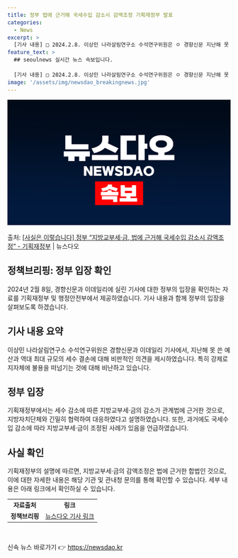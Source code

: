 ```yaml
---
title: 정부 법에 근거해 국세수입 감소시 감액조정 기획재정부 발표
categories:
  - News
excerpt: >
  [기사 내용] □ 2024.2.8. 이상민 나라살림연구소 수석연구위원은 ㅇ 경향신문 지난해 못 쓴 예산 46…
feature_text: >
  ## seoulnews 실시간 뉴스 속보입니다.

  [기사 내용] □ 2024.2.8. 이상민 나라살림연구소 수석연구위원은 ㅇ 경향신문 지난해 못 쓴 예산 46…
image: '/assets/img/newsdao_breakingnews.jpg'
---
```


![뉴스다오 속보](/assets/img/newsdao_breakingnews.jpg)

<p>출처: <a href="https://newsdao.kr/3147" rel="dofollow">[사실은 이렇습니다] 정부 “지방교부세·금, 법에 근거해 국세수입 감소시 감액조정” - 기획재정부</a> | 뉴스다오</p>

<h2 data-ke-size="size26">정책브리핑: 정부 입장 확인</h2>
<p data-ke-size="size16">2024년 2월 8일, 경향신문과 이데일리에 실린 기사에 대한 정부의 입장을 확인하는 자료를 기획재정부 및 행정안전부에서 제공하였습니다. 기사 내용과 함께 정부의 입장을 살펴보도록 하겠습니다.</p>

<h2 data-ke-size="size24">기사 내용 요약</h2>
<p data-ke-size="size16">이상민 나라살림연구소 수석연구위원은 경향신문과 이데일리 기사에서, 지난해 못 쓴 예산과 역대 최대 규모의 세수 결손에 대해 비판적인 의견을 제시하였습니다. 특히 강제로 지자체에 불용을 떠넘기는 것에 대해 비난하고 있습니다.</p>

<h2 data-ke-size="size24">정부 입장</h2>
<p data-ke-size="size16">기획재정부에서는 세수 감소에 따른 지방교부세·금의 감소가 관계법에 근거한 것으로, 지방자치단체와 긴밀히 협력하여 대응하였다고 설명하였습니다. 또한, 과거에도 국세수입 감소에 따라 지방교부세·금이 조정된 사례가 있음을 언급하였습니다.</p>

<h2 data-ke-size="size24">사실 확인</h2>
<p data-ke-size="size16">기획재정부의 설명에 따르면, 지방교부세·금의 감액조정은 법에 근거한 합법인 것으로, 이에 대한 자세한 내용은 해당 기관 및 관내청 문의를 통해 확인할 수 있습니다. 세부 내용은 아래 링크에서 확인하실 수 있습니다.</p>
<table>
	<tr>
		<td style="text-align: center; height: 17px;"><b>자료출처</b></td>
		<td style="text-align: center; height: 17px;"><b>링크</b></td>
	</tr>
	<tr>
		<td style="text-align: center; height: 17px;"><b>정책브리핑</b></td>
		<td style="text-align: center; height: 17px;"><a href="https://newsdao.kr/3147">뉴스다오 기사 링크</a></td>
	</tr>
</table>
<p data-ke-size="size16">&nbsp;</p> 

신속 뉴스 바로가기 👉 <a href="https://newsdao.kr" rel="dofollow">https://newsdao.kr</a>


